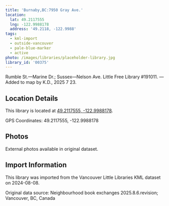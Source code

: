 ```yaml
---
title: 'Burnaby,BC:7950 Gray Ave.'
location:
  lat: 49.2117555
  lng: -122.9988178
  address: '49.2118, -122.9988'
tags:
  - kml-import
  - outside-vancouver
  - pale-blue-marker
  - active
photo: /images/libraries/placeholder-library.jpg
library_id: '00375'
---
```

Rumble St.—Marine Dr.; Sussex—Nelson Ave.
Little Free Library #191011.
—Added to map by K.D., 2025 7 23.

## Location Details

This library is located at [49.2117555, -122.9988178](https://www.google.com/maps?q=49.2117555,-122.9988178).

GPS Coordinates: 49.2117555, -122.9988178

## Photos

External photos available in original dataset.

## Import Information

This library was imported from the Vancouver Little Libraries KML dataset on 2024-08-08.

Original data source: Neighbourhood book exchanges 2025.8.6.revision; Vancouver, BC, Canada
